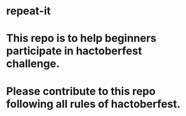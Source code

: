 # repeat-it
# This repo is to help beginners participate in hactoberfest challenge.
# Please contribute to this repo following all rules of hactoberfest.
